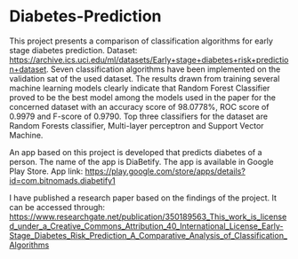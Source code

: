 # Diabetes-Prediction

This project presents a comparison of classification algorithms for early stage diabetes prediction. 
Dataset: https://archive.ics.uci.edu/ml/datasets/Early+stage+diabetes+risk+prediction+dataset.
Seven classification algorithms have been implemented on the validation sat of the used dataset. The results drawn from training several machine learning models clearly indicate that Random Forest Classifier proved to be the best model among the models used in the paper for the concerned dataset with an accuracy score of 98.0778%, ROC score of 0.9979 and F-score of 0.9790. Top three classifiers for the dataset are Random Forests classifier, Multi-layer perceptron and Support Vector Machine. 

An app based on this project is developed that predicts diabetes of a person. The name of the app is DiaBetify. The app is available in Google Play Store.
App link: https://play.google.com/store/apps/details?id=com.bitnomads.diabetify1

I have published a research paper based on the findings of the project. It can be accessed through: https://www.researchgate.net/publication/350189563_This_work_is_licensed_under_a_Creative_Commons_Attribution_40_International_License_Early-Stage_Diabetes_Risk_Prediction_A_Comparative_Analysis_of_Classification_Algorithms
